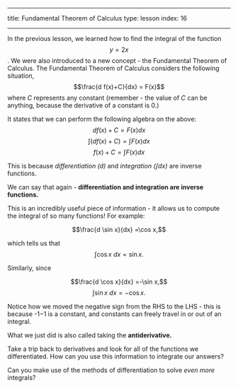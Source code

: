 
---
title: Fundamental Theorem of Calculus
type: lesson
index: 16

---

In the previous lesson, we learned how to find the integral of the function $$y=2x$$. We were also introduced to a new concept - the Fundamental Theorem of Calculus. The Fundamental Theorem of Calculus considers the following situation,$$\frac{d f(x)+C}{dx} = F(x)$$where $C$ represents any constant (remember - the value of $C$ can be anything, because the derivative of a constant is 0.)

It states that we can perform the following algebra on the above:$$d f(x)+C =F(x) dx$$
$$\int (df(x)+C)=\int F(x)dx$$
$$f(x)+C=\int F(x)dx$$

This is because  _differentiation ($d$)_  and  _integration ($\int dx$)_  are inverse functions.

We can say that again -  **differentiation and integration are inverse functions.**

This is an incredibly useful piece of information - it allows us to compute the integral of so many functions! For example:

$$\frac{d \sin x}{dx} =\cos x,$$

which tells us that
$$\int \cos x  \ dx=\sin x.$$

Similarly, since

$$\frac{d \cos x}{dx} =-\sin x,$$
$$\int \sin x  \ dx=-\cos x.$$

Notice how we moved the negative sign from the RHS to the LHS - this is because  -1−1  is a constant, and constants can freely travel in or out of an integral.  

What we just did is also called taking the  **antiderivative.**

Take a trip back to derivatives and look for all of the functions we differentiated. How can you use this information to integrate our answers?

Can you make use of the methods of differentiation to solve  _even more_  integrals?
<!--stackedit_data:
eyJoaXN0b3J5IjpbLTE4MTg3NzUxOSwxMTM1NDkzNjI4LDE4NT
YzNTQ4NzgsLTIxMjMzNDk4Nyw4NzE2NDI4ODUsMjA0MDI5NzYy
Ml19
-->